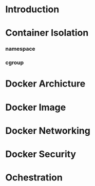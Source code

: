 
# Introduction

# Container Isolation
  ### namespace
  ### cgroup

# Docker Archicture

# Docker Image

# Docker Networking

# Docker Security

# Ochestration
